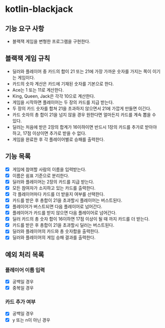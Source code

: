 # kotlin-blackjack

## 기능 요구 사항
- 블랙잭 게임을 변형한 프로그램을 구현한다. 

## 블랙잭 게임 규칙
- 딜러와 플레이어 중 카드의 합이 21 또는 21에 가장 가까운 숫자를 가지는 쪽이 이기는 게임이다.
- 카드의 숫자 계산은 카드에 기재된 숫자를 기본으로 한다.
- Ace는 1 또는 11로 계산한다.
- King, Queen, Jack은 각각 10으로 계산한다.
- 게임을 시작하면 플레이어는 두 장의 카드를 지급 받는다.
- 두 장의 카드 숫자를 합쳐 21을 초과하지 않으면서 21에 가깝게 만들면 이긴다. 
- 카드 숫자의 총 합이 21을 넘지 않을 경우 원한다면 얼마든지 카드를 계속 뽑을 수 있다.
- 딜러는 처음에 받은 2장의 합계가 16이하이면 반드시 1장의 카드를 추가로 받아야 하고, 17점 이상이면 추가로 받을 수 없다.
- 게임을 완료한 후 각 플레이어별로 승패를 출력한다.

## 기능 목록 
- [x] 게임에 참여할 사람의 이름을 입력받는다.
- [x] 이름은 쉼표 기준으로 분리한다.
- [x] 딜러와 플레이어는 2장의 카드를 지급 받는다.
- [x] 모든 참여자가 소지하고 있는 카드를 출력한다.
- [x] 각 플레이어마다 카드를 더 받을지 여부를 선택한다.
- [x] 카드를 받은 후 총합이 21을 초과할시 플레이어는 버스트된다.
- [x] 플레이어가 버스트되면 다음 플레이어로 넘어간다.
- [x] 플레이어가 카드를 받지 않으면 다음 플레이어로 넘어간다.
- [x] 딜러 카드의 총 숫자 합이 16이하면 17점 이상이 될 때 까지 카드를 더 받는다.
- [x] 카드를 받은 후 총합이 21을 초과할시 딜러는 버스트된다.
- [x] 딜러와 플레이어의 카드와 총 숫자합을 출력한다.
- [x] 딜러와 플레이어의 게임 승패 결과를 출력한다.

## 예외 처리 목록
### 플레이어 이름 입력
- [x] 공백일 경우
- [x] 중복일 경우

### 카드 추가 여부
- [x] 공백일 경우
- [x] y 또는 n이 아닌 경우  